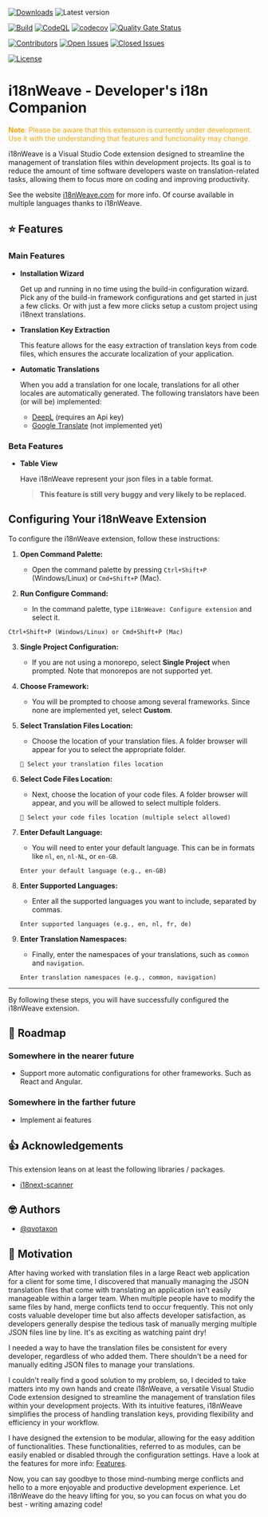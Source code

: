 [![Downloads](https://img.shields.io/visual-studio-marketplace/d/qvotaxon.i18nweave?logo=github&branch=main)](https://marketplace.visualstudio.com/items?itemName=qvotaxon.i18nweave)
![Latest version](https://img.shields.io/github/package-json/v/qvotaxon/i18nweave-vscode)

[![Build](https://github.com/qvotaxon/i18nWeave-vscode/actions/workflows/build.yml/badge.svg?branch=main)](https://github.com/qvotaxon/i18nWeave-vscode/actions/workflows/build.yml)
[![CodeQL](https://github.com/qvotaxon/i18nWeave-vscode/actions/workflows/github-code-scanning/codeql/badge.svg?branch=main)](https://github.com/qvotaxon/i18nWeave-vscode/actions/workflows/github-code-scanning/codeql)
[![codecov](https://codecov.io/github/qvotaxon/i18nWeave-vscode/graph/badge.svg?token=GJVSSQ0WRS)](https://codecov.io/github/qvotaxon/i18nWeave-vscode)
[![Quality Gate Status](https://sonarcloud.io/api/project_badges/measure?project=qvotaxon_i18nWeave-vscode&metric=alert_status)](https://sonarcloud.io/summary/new_code?id=qvotaxon_i18nWeave-vscode)

[![Contributors](https://img.shields.io/github/contributors/qvotaxon/i18nweave-vscode?logo=github&branch=main)](https://github.com/qvotaxon/i18nweave-vscode/graphs/contributors)
[![Open Issues](https://img.shields.io/github/issues/qvotaxon/i18nweave-vscode?logo=github&branch=main)](https://github.com/qvotaxon/i18nweave-vscode/issues)
[![Closed Issues](https://img.shields.io/github/issues-closed/qvotaxon/i18nweave-vscode?logo=github&branch=main)](https://github.com/qvotaxon/i18nweave-vscode/issues?q=is%3Aissue+is%3Aclosed)

[![License](https://img.shields.io/github/license/qvotaxon/i18nweave-vscode?logo=github)](https://github.com/qvotaxon/i18nweave-vscode/blob/main/LICENSE.txt)

<!-- [![Languages](https://img.shields.io/github/languages/top/qvotaxon/i18nweave-vscode?logo=github&branch=main)](https://github.com/qvotaxon/i18nweave-vscode/releases) -->

# i18nWeave - Developer's i18n Companion

<font color="orange">**Note**: Please be aware that this extension is currently under development. Use it with the understanding that features and functionality may change.</font>

i18nWeave is a Visual Studio Code extension designed to streamline the management of translation files within development projects. Its goal is to reduce the amount of time software developers waste on translation-related tasks, allowing them to focus more on coding and improving productivity.

See the website [i18nWeave.com](https://i18nweave.com/) for more info. Of course available in multiple languages thanks to i18nWeave.

<!-- ## Screenshots -->

<!-- ![App Screenshot](https://via.placeholder.com/468x300?text=App+Screenshot+Here) -->

## ⭐ Features

### Main Features

- **Installation Wizard**

  Get up and running in no time using the build-in configuration wizard. Pick any of the build-in framework configurations and get started in just a few clicks. Or with just a few more clicks setup a custom project using i18next translations.

- **Translation Key Extraction**

  This feature allows for the easy extraction of translation keys from code files, which ensures the accurate localization of your application.

- **Automatic Translations**

  When you add a translation for one locale, translations for all other locales are automatically generated. The following translators have been (or will be) implemented:

  - [DeepL](https://www.deepl.com/translator) (requires an Api key)
  - [Google Translate](https://translate.google.com) (not implemented yet)

<!--
### Misc Features

- **Smart code change detection**

  Only execute when needed.
-->

### Beta Features

- **Table View**

  Have i18nWeave represent your json files in a table format. 

  > **This feature is still very buggy and very likely to be replaced.**

## Configuring Your i18nWeave Extension

To configure the i18nWeave extension, follow these instructions:

1. **Open Command Palette:**
   - Open the command palette by pressing `Ctrl+Shift+P` (Windows/Linux) or `Cmd+Shift+P` (Mac).

2. **Run Configure Command:**
   - In the command palette, type `i18nWeave: Configure extension` and select it.

```plaintext
Ctrl+Shift+P (Windows/Linux) or Cmd+Shift+P (Mac)
```

3. **Single Project Configuration:**
   - If you are not using a monorepo, select **Single Project** when prompted. Note that monorepos are not supported yet.

4. **Choose Framework:**
   - You will be prompted to choose among several frameworks. Since none are implemented yet, select **Custom**.
   
5. **Select Translation Files Location:**
   - Choose the location of your translation files. A folder browser will appear for you to select the appropriate folder.

   ```plaintext
   📁 Select your translation files location
   ```

6. **Select Code Files Location:**
   - Next, choose the location of your code files. A folder browser will appear, and you will be allowed to select multiple folders.

   ```plaintext
   📁 Select your code files location (multiple select allowed)
   ```

7. **Enter Default Language:**
   - You will need to enter your default language. This can be in formats like `nl`, `en`, `nl-NL`, or `en-GB`.

   ```plaintext
   Enter your default language (e.g., en-GB)
   ```

8. **Enter Supported Languages:**
   - Enter all the supported languages you want to include, separated by commas.

   ```plaintext
   Enter supported languages (e.g., en, nl, fr, de)
   ```

9. **Enter Translation Namespaces:**
   - Finally, enter the namespaces of your translations, such as `common` and `navigation`.

   ```plaintext
   Enter translation namespaces (e.g., common, navigation)
   ```

---

By following these steps, you will have successfully configured the i18nWeave extension.

<!-- ## Installation

Navigate to [Tagged Releases](https://github.com/qvotaxon/i18nweave-vscode/tags) and download the latest stable VSIX file.

TODO:

- add more instructions
- explain the need for i18n-next-scanner.config.json file.
- explain need for file path configurations -->

<!-- ## Configuration

TODO:

- explain configuration options

## Usage/Examples

TODO

- show code samples and required configuration -->

## 🚧 Roadmap

### Somewhere in the nearer future

- Support more automatic configurations for other frameworks. Such as React and Angular.

### Somewhere in the farther future

- Implement ai features

## 👍 Acknowledgements

This extension leans on at least the following libraries / packages.

- [i18next-scanner](https://github.com/i18next/i18next-scanner)

## 🤓 Authors

- [@qvotaxon](https://www.github.com/qvotaxon)

## 🧾 Motivation

After having worked with translation files in a large React web application for a client for some time, I discovered that manually managing the JSON translation files that come with translating an application isn't easily manageable within a larger team. When multiple people have to modify the same files by hand, merge conflicts tend to occur frequently. This not only costs valuable developer time but also affects developer satisfaction, as developers generally despise the tedious task of manually merging multiple JSON files line by line. It's as exciting as watching paint dry!

I needed a way to have the translation files be consistent for every developer, regardless of who added them. There shouldn't be a need for manually editing JSON files to manage your translations.

I couldn't really find a good solution to my problem, so, I decided to take matters into my own hands and create i18nWeave, a versatile Visual Studio Code extension designed to streamline the management of translation files within your development projects. With its intuitive features, i18nWeave simplifies the process of handling translation keys, providing flexibility and efficiency in your workflow.

I have designed the extension to be modular, allowing for the easy addition of functionalities. These functionalities, referred to as modules, can be easily enabled or disabled through the configuration settings. Have a look at the features for more info: [Features](#-features).

Now, you can say goodbye to those mind-numbing merge conflicts and hello to a more enjoyable and productive development experience. Let i18nWeave do the heavy lifting for you, so you can focus on what you do best - writing amazing code!

<!--
## 🚀 About Me

TODO

- Tell a bit more About Me...

-->

<!-- ## License

[![FOSSA Status](https://app.fossa.com/api/projects/git%2Bgithub.com%2Fqvotaxon%2Fi18nweave-vscode.svg?type=large)](https://app.fossa.com/projects/git%2Bgithub.com%2Fqvotaxon%2Fi18nweave-vscode?ref=badge_large) -->
